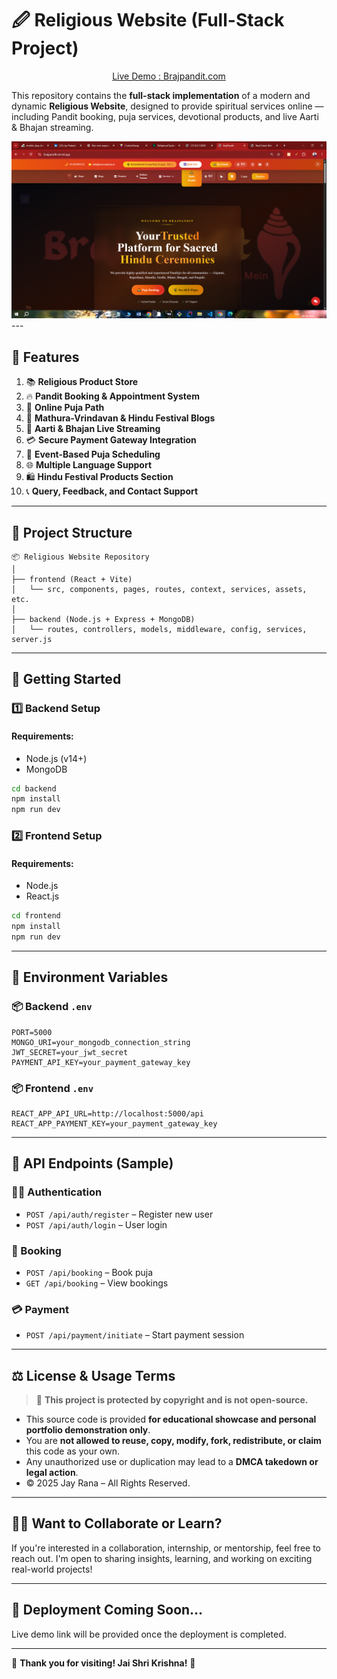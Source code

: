 # 🖉️ Religious Website (Full-Stack Project)

<div align="center">

 [Live Demo : Brajpandit.com](https://brajpandit.vercel.app/)    
 


</div>



This repository contains the **full-stack implementation** of a modern and dynamic **Religious Website**, designed to provide spiritual services online — including Pandit booking, puja services, devotional products, and live Aarti & Bhajan streaming.


<img src="./img/brajpandit.png" alt="brajpandit" width="900" />
---

## 🌟 Features

1. 📚 **Religious Product Store**
2. 🔥 **Pandit Booking & Appointment System**
3. 🙏 **Online Puja Path**
4. 🚩 **Mathura-Vrindavan & Hindu Festival Blogs**
5. 🎥 **Aarti & Bhajan Live Streaming**
6. 💳 **Secure Payment Gateway Integration**
7. 📅 **Event-Based Puja Scheduling**
8. 🌐 **Multiple Language Support**
9. 🛍️ **Hindu Festival Products Section**
10. 📞 **Query, Feedback, and Contact Support**

---

## 📁 Project Structure

```
📦 Religious Website Repository
│
├── frontend (React + Vite)
│   └── src, components, pages, routes, context, services, assets, etc.
│
├── backend (Node.js + Express + MongoDB)
│   └── routes, controllers, models, middleware, config, services, server.js
```

---

## 🚀 Getting Started

### 1️⃣ Backend Setup
#### Requirements:
- Node.js (v14+)
- MongoDB

```bash
cd backend
npm install
npm run dev
```

### 2️⃣ Frontend Setup
#### Requirements:
- Node.js
- React.js

```bash
cd frontend
npm install
npm run dev
```

---

## 🔐 Environment Variables

### 📦 Backend `.env`
```
PORT=5000
MONGO_URI=your_mongodb_connection_string
JWT_SECRET=your_jwt_secret
PAYMENT_API_KEY=your_payment_gateway_key
```

### 📦 Frontend `.env`
```
REACT_APP_API_URL=http://localhost:5000/api
REACT_APP_PAYMENT_KEY=your_payment_gateway_key
```

---

## 📡 API Endpoints (Sample)

### 🧑‍💼 Authentication
- `POST /api/auth/register` – Register new user
- `POST /api/auth/login` – User login

### 🙏 Booking
- `POST /api/booking` – Book puja
- `GET /api/booking` – View bookings

### 💳 Payment
- `POST /api/payment/initiate` – Start payment session

---

## ⚖️ License & Usage Terms

> 📌 **This project is protected by copyright and is not open-source.**

- This source code is provided **for educational showcase and personal portfolio demonstration only**.
- You are **not allowed to reuse, copy, modify, fork, redistribute, or claim** this code as your own.
- Any unauthorized use or duplication may lead to a **DMCA takedown or legal action**.
- © 2025 Jay Rana – All Rights Reserved.

---

## 🙋‍♂️ Want to Collaborate or Learn?

If you're interested in a collaboration, internship, or mentorship, feel free to reach out. I'm open to sharing insights, learning, and working on exciting real-world projects!

---

## 📌 Deployment Coming Soon...

Live demo link will be provided once the deployment is completed.

---

🔰 **Thank you for visiting! Jai Shri Krishna!** 🔰
